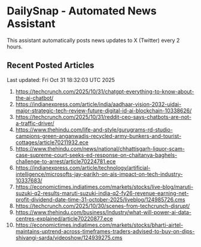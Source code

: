 # DailySnap - Automated News Assistant

This assistant automatically posts news updates to X (Twitter) every 2 hours.

## Recent Posted Articles

Last updated: Fri Oct 31 18:32:03 UTC 2025

1. https://techcrunch.com/2025/10/31/chatgpt-everything-to-know-about-the-ai-chatbot/
2. https://indianexpress.com/article/india/aadhaar-vision-2032-uidai-major-strategic-tech-review-future-digital-id-ai-blockchain-10338626/
3. https://techcrunch.com/2025/10/31/reddit-ceo-says-chatbots-are-not-a-traffic-driver/
4. https://www.thehindu.com/life-and-style/gurugrams-rd-studio-campions-green-anganwadis-recycled-army-bunkers-and-tourist-cottages/article70211932.ece
5. https://www.thehindu.com/news/national/chhattisgarh-liquor-scam-case-supreme-court-seeks-ed-response-on-chaitanya-baghels-challenge-to-arrest/article70224781.ece
6. https://indianexpress.com/article/technology/artificial-intelligence/microsofts-jay-parikh-on-ais-impact-on-tech-industry-10337683/
7. https://economictimes.indiatimes.com/markets/stocks/live-blog/maruti-suzuki-q2-results-maruti-suzuki-india-q2-fy26-revenue-earning-net-profit-dividend-date-time-31-october-2025/liveblog/124985726.cms
8. https://techcrunch.com/2025/10/30/scenes-from-techcrunch-disrupt/
9. https://www.thehindu.com/business/Industry/what-will-power-ai-data-centres-explained/article70220877.ece
10. https://economictimes.indiatimes.com/markets/stocks/bharti-airtel-maintains-uptrend-across-timeframes-traders-advised-to-buy-on-dips-shivangi-sarda/videoshow/124939275.cms
